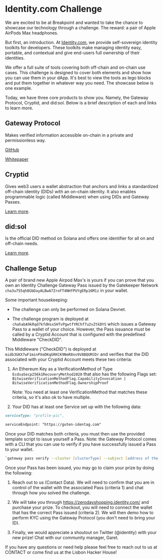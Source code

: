 # Identity.com Challenge

We are excited to be at Breakpoint and wanted to take the chance to showcase our technology through a challenge. The reward: a pair of Apple AirPods Max headphones.

But first, an introduction. At [Identity.com](http://identity.com), we provide self-sovereign identity toolkits for developers. These toolkits make managing identity easy, portable, and contextual and give end-users full ownership of their identities.

We offer a full suite of tools covering both off-chain and on-chain use cases. This challenge is designed to cover both elements and show how you can use them in your dApp. It's best to view the tools as lego blocks and put them together in whatever way you need. The showcase below is one example.

Today, we have three core products to show you. Namely, the Gateway Protocol, Cryptid, and did:sol. Below is a brief description of each and links to learn more.

## Gateway Protocol

Makes verified information accessible on-chain in a private and permissionless way.

[GitHub](https://github.com/identity-com/on-chain-identity-gateway)

[Whitepaper](https://github.com/identity-com/gateway-whitepaper/blob/main/gateway-whitepaper.pdf)

## Cryptid

Gives web3 users a wallet abstraction that anchors and links a standardized off-chain identity (DIDs) with an on-chain identity. It also enables programmable logic (called Middleware) when using DIDs and Gateway Passes.

[Learn more](https://github.com/identity-com/cryptid).

## did:sol

Is the official DID method on Solana and offers one identifier for all on and off-chain needs.

[Learn more](https://github.com/identity-com/sol-did).

## Challenge Setup

A pair of brand new Apple Airpod Max's is yours if you can prove that you own an Identity Challenge Gateway Pass issued by the Gatekeeper Network `cha3u755qh8GbDayALBwA7ZroFT4NHfPUYgERp16M1z` in your wallet.

Some important housekeeping:

- The challenge can only be performed on Solana Devnet.

- The challenge program is deployed at `chahabA9kRqd7kfdHsxSHTvPgwtfYRChf7u2vZtkDYS` which issues a Gateway Pass to a wallet of your choice. However, the Pass issuance must be called by a Cryptid Account that is configured with the predefined Middleware "CheckDID".

This Middleware ("CheckDID") is deployed at `midb3GKX7wF1minPXeDKqGRKCK9NeR8ns9V8BQUMJDr` and verifies that the DID associated with your Cryptid Account meets these two criteria:

1. An Ethereum Key as a VerificationMethod of Type `EcdsaSecp256k1RecoveryMethod2020` that also has the following Flags set:
    `BitwiseVerificationMethodFlag.CapabilityInvocation | BitwiseVerificationMethodFlag.OwnershipProof`

    Note: You need at least one VerificationMethod that matches these criteria, so it's also ok to have multiple.

2. Your DID has at least one Service set up with the following data:

```md
serviceType: "profile-pic",

serviceEndpoint: "https://guten-identag.com"
```

Once your DID matches both criteria, you must then use the provided template script to issue yourself a Pass. Note: the Gateway Protocol comes with a CLI that you can use to verify if you have successfully issued a Pass to your wallet.

```zsh
`gateway pass verify --cluster [clusterType] --subject [address of the account to which a pass has been issued] --network [address for the gatekeeper network] `
```

Once your Pass has been issued, you may go to claim your prize by doing the following:

1. Reach out to us (Contact Data). We will need to confirm that you are in control of the wallet with the associated Pass (criteria 1) and chat through how you solved the challenge.

2. We will take you through <https://zerodayshopping.identity.com/> and purchase your prize. To checkout, you will need to connect the wallet that has the correct Pass issued (criteria 2). We will then demo how to perform KYC using the Gateway Protocol (you don't need to bring your ID).

3. Finally, we would appreciate a shoutout on Twitter (@identity) with your new prize! Chat with our community manager, Garet.

If you have any questions or need help please feel free to reach out to us at CONTACT or come find us at the Lisbon Hacker House!
